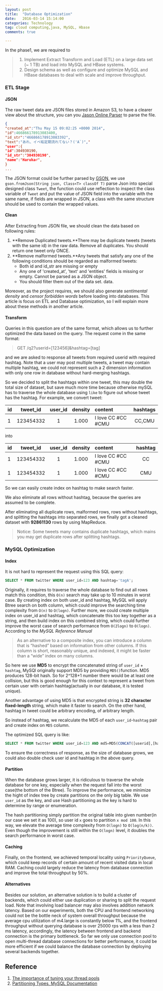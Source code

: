 ```yaml
---
layout: post
title:  "Database Optimization"
date:   2016-03-14 15:14:00
categories: Technology
tag: cloud computing,java, MySQL, Hbase
comments: true

---
```


In the phase1, we are required to 

> 1. Implement Extract Transform and Load (ETL) on a large data set (~ 1 TB) and load into MySQL and HBase systems.
> 2. Design schema as well as configure and optimize MySQL and HBase databases to deal with scale and improve throughput.

### ETL Stage

#### JSON

The raw tweet data are JSON files stored in Amazon S3, to have a clearer view about the structure, you can you [Jason Online Parser](http://json.parser.online.fr) to parse the file.

```json
{ 
"created_at":"Thu May 15 09:02:25 +0000 2014",
"id":466866178913083400,
"id_str":"466866178913083392",
"text":"あれ、イベ垢定期流れてない？('A`)","
"user":{
"id":304930190,
"id_str":"304930190",
"name":"Haruka♂",
}
...
```

The JSON format could be further parsed by [GSON](https://sites.google.com/site/gson/gson-user-guide), we use ```gson.fromJson(String json, Class<T> classOf T)``` parse Json into special designed class `Tweet`, the function could use reflection to inspect the class variable of `Tweet` and put the value of JSON field into the variable with the same name, if fields are wrapped in JSON, a class with the same structure should be used to contain the wrapped values.

#### Clean
After Extracting from JSON file, we should clean the data based on following rules:

1. **Remove Duplicated tweets.**There may be duplicate tweets (tweets with the same id) in the raw data. Remove all duplicates. You should return one tweet only ONCE.
2. **Remove malformed tweets.**Any tweets that satisfy any one of the following conditions should be regarded as malformed tweets:
	- Both id and id_str are missing or empty
	- Any one of 'created_at', 'text' and 'entities' fields is missing or empty.
Cannot be parsed as a JSON object.
	- You should filter them out of the data set. data. 
	
Moreover, as the project requires, we should also generate *sentimental density* and *censor forbidden words* before loading into databases. This article is focus on ETL and Database optimization, so I will explain more about these methods in another article.

#### Transform
Queries in this question are of the same format, which allows us to further optimized the data based on the query. The request come in the same format:
> GET /q2?userid=[123456]&hashtag=[tag]

and we are asked to response all tweets from required userid with required hashtag. Note that a user may post multiple tweets, a tweet may contain multiple hashtag, we could not represent such a 2 dimension information with only one row in database without hard-merging hashtags. 

So we decided to split the hashtags within one tweet, this may double the total size of dataset, but save much more time because otherwise mySQL has to traverse the whole database using `like` to figure out whose tweet has the hashtag.
For example, we convert tweet:

|id|tweet_id|user_id|density|content|hashtags|
|--|:--------:|:--------:|:-----:|:---------|:--------:|
|1|123454332|1|1.000|I love CC #CC #CMU| CC,CMU|

into

|id|tweet_id|user_id|density|content|hashtag|
|--|:--------:|:--------:|:-----:|:---------|:--------:|
|1|123454332|1|1.000|I love CC #CC #CMU| CC|
|1|123454332|1|1.000|I love CC #CC #CMU| CMU|

So we can easily create index on hashtag to make search faster.

We also eliminate all rows without hashtag, because the queries are assumed to be complete.

After eliminating all duplicate rows, malformed rows, rows without hashtags, and splitting the hashtags into separated rows, we finally got a cleaned dataset with **92861130** rows by using MapReduce.

> Notice: Some tweets many contains duplicate hashtags, which mains you may get duplicate rows after splitting hashtags.

### MySQL Optimization

#### Index

It is not hard to represent the request using this SQL query:

```sql
SELECT * FROM twitter WHERE user_id=123 AND hashtag='tagA';
```

Originally, it requires to traverse the whole database to find out all rows match this condition, this `O(n)` search may take up to 10 minutes in worst case. By creating index on both user_id and hashtag, MySQL will apply Btree search on both column, which could improve the searching time complexity from `O(n)` to `O(logn)`. Further more, we could create multiple index on user_id and hashtag, which concatenate this too key together as a string, and then build index on this combined string, which could further improve the worst case of search performance from `O(2logn)` to `O(logn)`. According to the *MySQL Reference Manual* 

> As an alternative to a composite index, you can introduce a column that is “hashed” based on information from other columns. If this column is short, reasonably unique, and indexed, it might be faster than a “wide” index on many columns.

So here we use **MD5** to encrypt the concatenated string of `user_id` + `hashtag`, MySQl originally support MD5 by providing `MD5()`function. MD5 produces 128-bit hash. So for 2^128+1 number there would be at least one collision, but this is good enough for this context to represent a tweet from certain user with certain hashtag(actually in our database, it is tested unique).

Another advantage of using MD5 is that encrypted string is **32 character fixed-length** string, which make it faster to search. On the other hand, hashtag in tweet could be arbitrary encoding, of arbitrary length.

So instead of hashtag, we recalculate the MD5 of each `user_id`-`hashtag` pair and create index on `MD5` column.

The optimized SQL query is like:

```sql
SELECT * FROM twitter WHERE user_id=123 AND md5=MD5(CONCAT([userid],[hashtag]));
```

To ensure the correctness of response, as the size of database grows, we could also double check user id and hashtag in the above query.


#### Partition

When the database grows larger, it is ridiculous to traverse the whole database for one key, especially when the request fall into the worst case(the bottom of the Btree). To improve the performance, we minimize the hight of index tree by create partitions on the only big table. We use `user_id` as the key, and use Hash partitioning as the key is hard to determine by range or enumeration. 

The hash partitioning simply partition the original table into given number(in our case we set it as 100), so user id `x` goes to partition `x mod 100`. In this way, we elevate the average time complexity from `O(logn)` to `O(log(n/k))`. Even though the improvement is still within the `O(logn)` level, it doubles the search performance in worst case.

#### Caching

Finally, on the frontend, we achieved temporal locality using `PriorityQueue`, which could keep records of certain amount of recent visited data in local RAM. Caching could largely reduce the latency from database connection and improve the total throughput by 50%.

#### Alternatives

Besides our solution, an alternative solution is to build a cluster of backends, which could either use duplication or sharing to split the request load. Note that involving load balancer may also involves addition network latency. Based on our experiments, both the CPU and frontend networking could not be the bottle neck of system overall throughput because the average cpu utilization of m4.large is constantly below 1%, and the frontend throughput without querying database is over 25000 rps with a less than 2 ms latency, accordingly, the latency between frontend and backend connection is the primary bottleneck. So far we only use connection pool to open multi-thread database connections for better performance, it could be more efficient if we could balance the database connection by deploying several backends together.

Reference
---
1. [The importance of tuning your thread pools](http://www.javaadvent.com/2015/12/the-importance-of-tuning-your-thread-pools.html)
2. [Partitioning Types, MySQL Documentation](http://dev.mysql.com/doc/refman/5.7/en/partitioning-types.html)